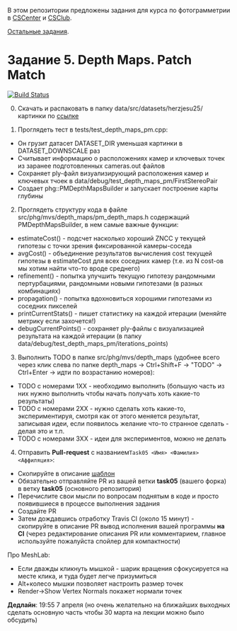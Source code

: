 В этом репозитории предложены задания для курса по фотограмметрии в [CSCenter](https://compscicenter.ru/courses/photogrammetry/) и [CSClub](https://compsciclub.ru/courses/photogrammetry/).

[Остальные задания](https://github.com/PhotogrammetryCourse/PhotogrammetryTasks2021/).

# Задание 5. Depth Maps. Patch Match

[![Build Status](https://travis-ci.com/PhotogrammetryCourse/PhotogrammetryTasks2021.svg?branch=task05)](https://travis-ci.com/PhotogrammetryCourse/PhotogrammetryTasks2021)

0. Скачать и распаковать в папку data/src/datasets/herzjesu25/ картинки по [ссылке](https://disk.yandex.com/d/AnCvI93VtRagNw)

1. Проглядеть тест в tests/test_depth_maps_pm.cpp:

 - Он грузит датасет DATASET_DIR уменьшая картинки в DATASET_DOWNSCALE раз
 - Считывает информацию о расположениях камер и ключевых точек из заранее подготовленных cameras.out файлов
 - Сохраняет ply-файл визуализирующий расположения камер и ключевых тчоек в data/debug/test_depth_maps_pm/FirstStereoPair
 - Создает phg::PMDepthMapsBuilder и запускает построение карты глубины
 
2. Проглядеть структуру кода в файле src/phg/mvs/depth_maps/pm_depth_maps.h содержащий PMDepthMapsBuilder, в нем самые важные функции:

 - estimateCost() - подсчет насколько хороший ZNCC у текущей гипотезы с точки зрения фиксированной камеры-соседа
 - avgCost() - объединение результатов вычисления cost текущей гипотезы в estimateCost для всех соседних камер (т.е. из N cost-ов мы хотим найти что-то вроде среднего)
 - refinement() - попытка улучшить текущую гипотезу рандомными пертурбациями, рандомными новыми гипотезами (в разных комбинациях) 
 - propagation() - попытка вдохновиться хорошими гипотезами из соседних пикселей
 - printCurrentStats() - пишет статистику на каждой итерации (меняйте метрику если захочется!)
 - debugCurrentPoints() - сохраняет ply-файлы с визуализацией результата на каждой итерации (в папку data/debug/test_depth_maps_pm/iterations_points)
 
3. Выполнить TODO в папке src/phg/mvs/depth_maps (удобнее всего через клик слева по папке depth_maps -> Ctrl+Shift+F -> "TODO" -> Ctrl+Enter -> идти по возрастанию номеров):

 - TODO с номерами 1XX - необходимо выполнить (большую часть из них нужно выполнить чтобы начать получать хоть какие-то результаты)
 - TODO с номерами 2XX - нужно сделать хоть какие-то, экспериментируя, смотря как от этого меняется результат, записывая идеи, если появилось желание что-то странное сделать - делая это и т.п.
 - TODO с номерами 3XX - идеи для экспериментов, можно не делать
 
4. Отправить **Pull-request** с названием```Task05 <Имя> <Фамилия> <Аффиляция>```:

 - Скопируйте в описание [шаблон](https://raw.githubusercontent.com/PhotogrammetryCourse/PhotogrammetryTasks2021/task05/.github/pull_request_template.md)
 - Обязательно отправляйте PR из вашей ветки **task05** (вашего форка) в ветку **task05** (основного репозитория)
 - Перечислите свои мысли по вопросам поднятым в коде и просто появившиеся в процессе выполнения задания
 - Создайте PR
 - Затем дождавшись отработку Travis CI (около 15 минут) - скопируйте в описание PR вывод исполнения вашей программы **на CI** (через редактирование описания PR или комментарием, главное используйте пожалуйста спойлер для компактности)
 
Про MeshLab:

 - Если дважды кликнуть мышкой - шарик вращения сфокусируется на месте клика, и туда будет легче призумиться
 - Alt+колесо мышки позволяет настроить размер точек
 - Render->Show Vertex Normals покажет нормали точек

**Дедлайн**: 19:55 7 апреля (но очень желательно на ближайших выходных сделать основную часть чтобы 30 марта на лекции можно было обсудить)
